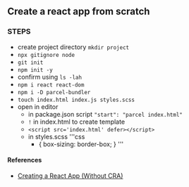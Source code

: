 ## Create a react app from scratch

### STEPS

- create project directory `mkdir project`
- `npx gitignore node`
- `git init`
- `npm init -y`
- confirm using `ls -lah`
- `npm i react react-dom`
- `npm i -D parcel-bundler`
- `touch index.html index.js styles.scss`
- open in editor
  - in package.json script `"start": "parcel index.html"`
  - `!` in index.html to create template
  - `<script src='index.html' defer></script>`
  - in styles.scss
    '''css
    - {
      box-sizing: border-box;
      }
      '''

#### References

- [Creating a React App (Without CRA)](https://www.youtube.com/watch?v=gIHpRf2MoB0&feature=youtu.be)
